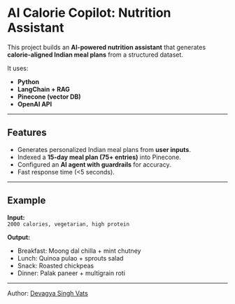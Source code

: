 # AI Calorie Copilot: Nutrition Assistant

This project builds an **AI-powered nutrition assistant** that generates 
**calorie-aligned Indian meal plans** from a structured dataset.  

It uses:
- **Python**
- **LangChain + RAG**
- **Pinecone (vector DB)**
- **OpenAI API**

---

## Features
- Generates personalized Indian meal plans from **user inputs**.
- Indexed a **15-day meal plan (75+ entries)** into Pinecone.
- Configured an **AI agent with guardrails** for accuracy.
- Fast response time (<5 seconds).

---

## Example
**Input:**  
`2000 calories, vegetarian, high protein`

**Output:**  
- Breakfast: Moong dal chilla + mint chutney  
- Lunch: Quinoa pulao + sprouts salad  
- Snack: Roasted chickpeas  
- Dinner: Palak paneer + multigrain roti  

---

Author: [Devagya Singh Vats](https://github.com/devagyasv22)
